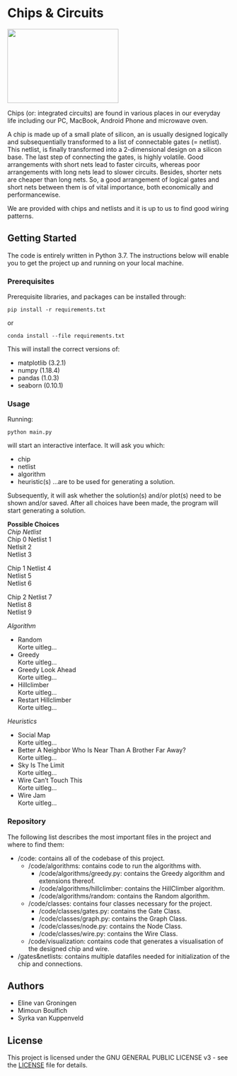# Chips & Circuits

<img src="https://thebossmagazine.com/wp-content/uploads/2017/08/microchip-stylized-header-image.jpg" width="251" height="167" />

Chips (or: integrated circuits) are found in various places in our everyday life including our PC, MacBook, Android Phone and microwave oven.

A chip is made up of a small plate of silicon, an is usually designed logically and subsequentially transformed to a list of connectable gates (= netlist). This netlist, is finally transformed into a 2-dimensional design on a silicon base. The last step of connecting the gates, is highly volatile. Good arrangements with short nets lead to faster circuits, whereas poor arrangements with long nets lead to slower circuits. Besides, shorter nets are cheaper than long nets. So, a good arrangement of logical gates and short nets between them is of vital importance, both economically and performancewise.

We are provided with chips and netlists and it is up to us to find good wiring patterns.

## Getting Started
The code is entirely written in Python 3.7. The instructions below will enable you to get the project up and running on your local machine.

### Prerequisites
Prerequisite libraries, and packages can be installed through:    

`pip install -r requirements.txt`    

or    

`conda install --file requirements.txt`

This will install the correct versions of:
     
- matplotlib (3.2.1)
- numpy (1.18.4)
- pandas (1.0.3)
- seaborn (0.10.1)     

### Usage
Running:

`python main.py`

will start an interactive interface. It will ask you which:
- chip
- netlist
- algorithm
- heuristic(s)
...are to be used for generating a solution.

Subsequently, it will ask whether the solution(s) and/or plot(s) need to be shown and/or saved.
After all choices have been made, the program will start generating a solution.

**Possible Choices**    
_Chip_      _Netlist_    
Chip 0      Netlist 1    
            Netlsit 2    
            Netlist 3    

Chip 1      Netlist 4    
            Netlist 5    
            Netlist 6    

Chip 2      Netlist 7    
            Netlist 8    
            Netlist 9    

_Algorithm_    
- Random    
    Korte uitleg...
- Greedy    
    Korte uitleg...
- Greedy Look Ahead    
    Korte uitleg...
- Hillclimber    
    Korte uitleg...
- Restart Hillclimber    
    Korte uitleg...

_Heuristics_    
- Social Map    
    Korte uitleg...    
- Better A Neighbor Who Is Near Than A Brother Far Away?    
    Korte uitleg...    
- Sky Is The Limit    
    Korte uitleg...    
- Wire Can’t Touch This    
    Korte uitleg...    
- Wire Jam    
    Korte uitleg...    

### Repository
The following list describes the most important files in the project and where to find them:

- /code: contains all of the codebase of this project.
    - /code/algorithms: contains code to run the algorithms with.
        - /code/algorithms/greedy.py: contains the Greedy algorithm and extensions thereof.
        - /code/algorithms/hillclimber: contains the HillClimber algorithm.
        - /code/algorithms/random: contains the Random algorithm.
    - /code/classes: contains four classes necessary for the project.
        - /code/classes/gates.py: contains the Gate Class.
        - /code/classes/graph.py: contains the Graph Class.
        - /code/classes/node.py: contains the Node Class.
        - /code/classes/wire.py: contains the Wire Class.
    - /code/visualization: contains code that generates a visualisation of the designed chip and wire.
- /gates&netlists: contains multiple datafiles needed for initialization of the chip and connections.

## Authors
- Eline van Groningen
- Mimoun Boulfich
- Syrka van Kuppenveld

## License
This project is licensed under the GNU GENERAL PUBLIC LICENSE v3 - see the [LICENSE](https://github.com/SyrkavanKuppenveld/progressierups/blob/master/LICENSE) file for details.